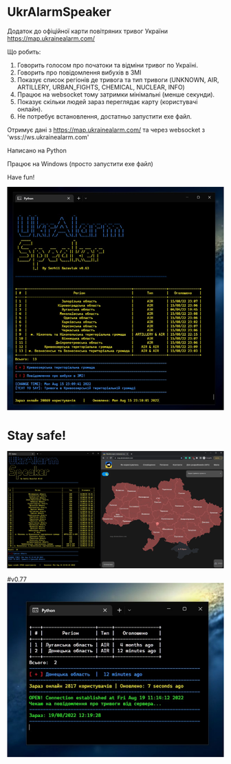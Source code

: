# UkrAlarmSpeaker
Додаток до офіційної карти повітряних тривог України https://map.ukrainealarm.com/

Що робить:
1. Говорить голосом про початоки та відміни тривог по Україні.
2. Говорить про повідомлення вибухів в ЗМІ
3. Показує список регіонів де тривога та тип тривоги (UNKNOWN, AIR, ARTILLERY, URBAN_FIGHTS, CHEMICAL, NUCLEAR, INFO)
4. Працює на websocket тому затримки мінімальні (менше секунди).
5. Показує скільки людей зараз переглядає карту (користувачі онлайн).
6. Не потребує встановлення, достатньо запустити exe файл.

Отримує дані з https://map.ukrainealarm.com/ та через websocket з 'wss://ws.ukrainealarm.com'

Написано на Python

Працює на Windows (просто запустити exe файл)

Have fun!

<img src="A1.jpg">

# Stay safe!
<img src="A2.jpg">

#v0.77
<img src="A3.jpg">
